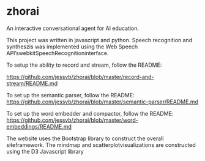 # zhorai
An interactive conversational agent for AI education.

This project was written in javascript and python. 
Speech recognition and syntheszis was implemented using the Web Speech API’swebkitSpeechRecognitioninterface.

To setup the ability to record and stream, follow the README: 

https://github.com/jessvb/zhorai/blob/master/record-and-stream/README.md

To set up the semantic parser, follow the README:
https://github.com/jessvb/zhorai/blob/master/semantic-parser/README.md

To set up the word embedder and compactor, follow the README:
https://github.com/jessvb/zhorai/blob/master/word-embeddings/README.md

The website uses the Bootstrap library to construct the overall siteframework. 
The mindmap and scatterplotvisualizations are constructed using the D3 Javascript library
